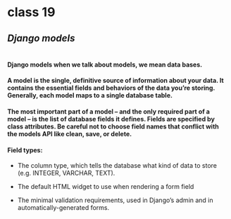 # class 19
## _Django models_
#
#### ****__Django models__**** when  we talk about models, we mean data bases. 

#### A model is the single, definitive source of information about your data. It contains the essential fields and behaviors of the data you’re storing. Generally, each model maps to a single database table.

#### The most important part of a model – and the only required part of a model – is the list of database fields it defines. **Fields** are specified by class attributes. Be careful not to choose field names that conflict with the models API like clean, save, or delete.

#### Field types:
* The column type, which tells the database what kind of data to store (e.g. INTEGER, VARCHAR, TEXT).

* The default HTML widget to use when rendering a form field 

* The minimal validation requirements, used in Django’s admin and in automatically-generated forms.